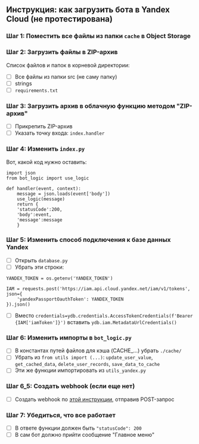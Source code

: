 ## Инструкция: как загрузить бота в Yandex Cloud (не протестирована)
### Шаг 1: Поместить все файлы из папки `cache` в Object Storage

### Шаг 2: Загрузить файлы в ZIP-архив
Список файлов и папок в корневой директории:
- [ ] Все файлы из папки src (не саму папку)
- [ ] strings
- [ ] `requirements.txt`

### Шаг 3: Загрузить архив в облачную функцию методом "ZIP-архив"
- [ ] Прикрепить ZIP-архив
- [ ] Указать точку входа: `index.handler`

### Шаг 4: Изменить `index.py`
Вот, какой код нужно оставить:

```
import json
from bot_logic import use_logic

def handler(event, context):
	message = json.loads(event['body'])
	use_logic(message)	
	return {
	'statusCode':200,
	'body':event,
	'message':message
	}
```

### Шаг 5: Изменить способ подключения к базе данных Yandex
- [ ] Открыть `database.py`
- [ ] Убрать эти строки: 
```
YANDEX_TOKEN = os.getenv('YANDEX_TOKEN')

IAM = requests.post('https://iam.api.cloud.yandex.net/iam/v1/tokens', json={
    'yandexPassportOauthToken': YANDEX_TOKEN
}).json()
```
- [ ] Вместо `credentials=ydb.credentials.AccessTokenCredentials(f'Bearer {IAM['iamToken']}')` вставить `ydb.iam.MetadataUrlCredentials()`

### Шаг 6: Изменить импорты в `bot_logic.py`
- [ ] В константах путей файлов для кэша (CACHE_...) убрать `./cache/`
- [ ] Убрать из `from utils import (...)`: `update_user_value`, `get_cached_data`, `delete_user_records`, `save_data_to_cache`
- [ ] Эти же функции импортировать из `utils_yandex.py`

### Шаг 6_5: Создать webhook (если еще нет)
- [ ] Создать webhook по [этой инструкции](https://yandex.cloud/ru/docs/tutorials/serverless/telegram-bot-serverless#function-bind-bot), отправив POST-запрос

### Шаг 7: Убедиться, что все работает
- [ ] В ответе функции должен быть `"statusCode": 200`
- [ ] В сам бот должно прийти сообщение "Главное меню"
